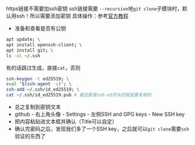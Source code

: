 https链接不需要加ssh密钥
ssh链接需要
`--recursive`地`git clone`子模块时，默认用ssh！所以需要添加密钥
具体操作：参考[官方教程](https://docs.github.com/en/authentication/connecting-to-github-with-ssh/checking-for-existing-ssh-keys)
- 准备和查看是否有公钥
```sh
apt update; \
apt install openssh-client; \
apt install git; \
ls -al ~/.ssh
```
有的话跳过生成，直接`cat`，否则
```sh
ssh-keygen -t ed25519; \
eval "$(ssh-agent -s)"; \
ssh-add ~/.ssh/id_ed25519; \
cat ~/.ssh/id_ed25519.pub # 最后那里ssh-ed开头的就是要复制的
```
- 总之复制到密钥文本
- github - 右上角头像 - Settings - 左侧SSH and GPG keys - New SSH key
- 把内容粘贴进文本框并确认（Title可以自定）
- 确认完密码之后，发现我们多了一个SSH key，之后就可以`git clone`需要`ssh`验证的东西了